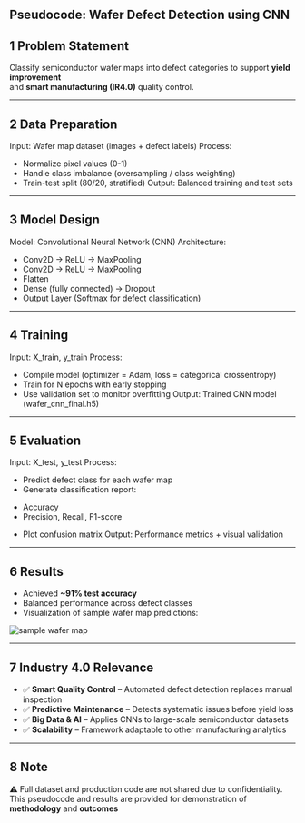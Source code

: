 ## Pseudocode: Wafer Defect Detection using CNN

## 1 Problem Statement
Classify semiconductor wafer maps into defect categories to support **yield improvement**  
and **smart manufacturing (IR4.0)** quality control.

---

## 2 Data Preparation
Input: Wafer map dataset (images + defect labels)
Process:
- Normalize pixel values (0-1)
- Handle class imbalance (oversampling / class weighting)
- Train-test split (80/20, stratified)
Output: Balanced training and test sets

---

## 3 Model Design
Model: Convolutional Neural Network (CNN)
Architecture:
- Conv2D → ReLU → MaxPooling
- Conv2D → ReLU → MaxPooling
- Flatten
- Dense (fully connected) → Dropout
- Output Layer (Softmax for defect classification)

---

## 4 Training
Input: X_train, y_train
Process:
- Compile model (optimizer = Adam, loss = categorical crossentropy)
- Train for N epochs with early stopping
- Use validation set to monitor overfitting
Output: Trained CNN model (wafer_cnn_final.h5)

---

## 5 Evaluation
Input: X_test, y_test
Process:
- Predict defect class for each wafer map
- Generate classification report:
* Accuracy
* Precision, Recall, F1-score
- Plot confusion matrix
Output: Performance metrics + visual validation

---

## 6 Results
- Achieved **~91% test accuracy**  
- Balanced performance across defect classes  
- Visualization of sample wafer map predictions:  

![sample wafer map](results/wafermap_example.png)

---

## 7 Industry 4.0 Relevance
- ✅ **Smart Quality Control** – Automated defect detection replaces manual inspection  
- ✅ **Predictive Maintenance** – Detects systematic issues before yield loss  
- ✅ **Big Data & AI** – Applies CNNs to large-scale semiconductor datasets  
- ✅ **Scalability** – Framework adaptable to other manufacturing analytics  

---

## 8 Note
⚠️ Full dataset and production code are not shared due to confidentiality.  
This pseudocode and results are provided for demonstration of **methodology** and **outcomes**
